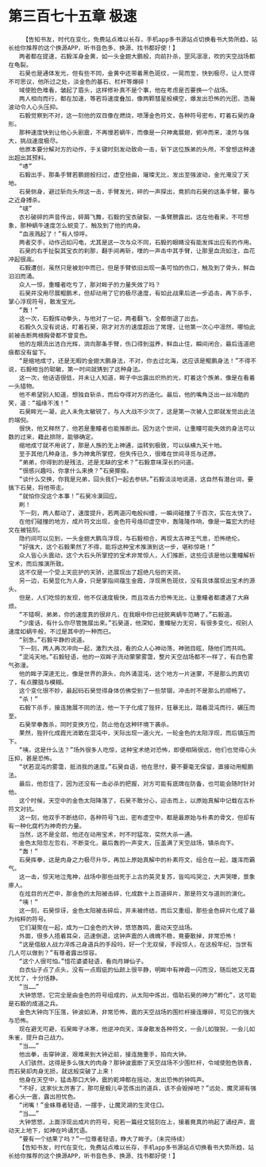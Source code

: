 # 第三百七十五章 极速
        【告知书友，时代在变化，免费站点难以长存，手机app多书源站点切换看书大势所趋，站长给你推荐的这个换源APP，听书音色多、换源、找书都好使！】
       两者都在提速，石毅浑身金黄，如一头金翅大鹏般，向前扑杀，罡风凛凛，吹的天空战场都在龟裂。
       石昊也是通体发光，但有些不同，金黄中还带着黑色斑纹，一晃而至，快到极尽，让人觉得不可思议，他所过之处，淡金色的基石、栏杆等爆碎！
       域使脸色难看，皱起了眉头，这样修补真不是个事，他在考虑是否要换一个战场。
       两人相向而行，都在加速，等若将速度叠加，像两颗彗星般横空，爆发出恐怖的光团，浩瀚波动令人心头压抑。
       石毅觉察到不对，这一刻他的双目像在燃烧，喷薄金色符文，各种符号密布，盯着石昊的身形。
       那种速度快到让他心头剧震，不再慢若蜗牛，而像是一只神禽展翅，俯冲而来，凌厉与强大，挑战速度极尽。
       他原本要分解对方的动作，于关键时刻发动致命一击，斩下这位族弟的头颅，不曾想这种速出超出其预料。
       “哧”
       石毅出手，那条手臂若鹏翅般扫过，虚空扭曲，璀璨无比，发出至强波动，金光淹没了天地。
       石昊侧身，避过斩向头颅这一击，手臂发光，砰的一声探出，竟抓向石昊的这条手臂，要与之近身搏杀。
       “啵”
       衣衫破碎的声音传出，碎屑飞舞，石毅的宝衣破裂，一条臂膀露出。这在他看来，不可想象，那种蜗牛速度怎么蜕变了，触及到了他的肉身。
       “血液溅起了！”有人惊呼。
       两者交手，动作迅如闪电，尤其是这一次与众不同，石毅的眼睛没有能发挥出应有的作用。
       石昊的右手扯裂其宝衣的刹那，翻手间再斩，噗的一声击中其手臂，让那里血流如注，血花冲起很高。
       石毅遭创，虽然只是被划中而已，但是手臂依旧出现一条可怕的伤口，触及到了骨头，鲜血汩汩而涌。
       众人一惊，重瞳者吃亏了，那对眸子的力量失效了吗？
       石昊并没用尽展鲲鹏术，但却动用了它的极尽速度，有如此战果后进一步追击，再下杀手，掌心浮现符号，散发宝光。
       “轰！”
       这一次，石毅挥动拳头，与他对了一记，两者翻飞，全都倒退了出去。
       石毅久久没有说话，盯着石昊，刚才对方的速度超出了常理，让他第一次心中凛然，哪怕此前被击断两根胸骨都不曾变色。
       他的左眼流出洁白光辉，淌向那条手臂，伤口得到滋养，鲜血止住，瞬间闭合，最后连道疤痕都没有留下。
       “是缩地成寸，还是无暇的金翅大鹏身法，不对，你去过北海，这应该是鲲鹏身法！”不得不说，石毅相当的聪敏，第一时间就猜到了这种身法。
       这一次，他话语很低，并未让人知道，眸子中出露出炽热的光，盯着这个族弟，像是在看着一头猎物。
       他不希望别人知道，想独自斩杀，而后夺得对方的造化。最后，他的嘴角泛出一丝冷酷的笑，道：“福缘不浅！”
       石昊眸光一凝，此人未免太敏锐了，与人大战不少次了，这是第一次被人立即就发觉出此法的端倪。
       很快，他又释然了，他若是重瞳者也能推断出。因为这个世间，让重瞳可能失效的身法可以数的过来，藉此排除，能够确定。
       缩地成寸就不用说了，那是人族的无上神通，运转到极致，可以纵横九天十地。
       至于其他几种身法，多为神禽所掌控，但失传已久，很难在世间寻觅与还原。
       “弟弟，你得到的是残法，还是无缺的宝术？”石毅意味深长的问道。
       “很感兴趣吗，你拿什么来换？”石昊揶揄。
       “谈什么交换，你我是兄弟，回头我们一起去参研。”石毅淡淡地说道，这自然有潜台词，要擒下石昊，将他带走。
       “就怕你没这个本事！”石昊冷漠回应。
       刷！
       下一刻，两人都动了，速度提升，若两道闪电般纠缠，一瞬间碰撞了千百次，实在太快了。
       在他们碰撞的地方，成片符文出现，金色符号烙印虚空中，轰隆隆作响，像是一篇宏大的经文在被铭刻。
       隐约间可以见到，一头金翅大鹏鸟浮现，与石毅相合，再现太古神王气息，恐怖绝伦。
       “好强大，这个石毅果然了不得，能将这种宝术推演到这一步，堪称惊艳！”
       众人皆心头震动，这个大石头所掌控的宝术非常惊人，人们推断，这些应该是他以重瞳解析宝术，而后推演所致。
       这不仅是一个受上天庇护的天骄，还展现出了超绝凡俗的天资。
       另一边，石昊显化为人身，只是掌指间蕴生金霞，浮现黑色斑纹，没有具体展现出宝术的源头。
       但是，人们吃惊的发现，他不仅速度极快，而且攻击力恐怖无比，让重瞳者都遭遇了大麻烦。
       “不错啊，弟弟，你的速度真的很非凡，在我眼中你已经脱离蜗牛范畴了。”石毅道。
       “少废话，有什么你尽管施展出来。”石昊道，他深知，重瞳秘力无穷，有很多变化，视别人速度如蜗牛般，不过是其中的一种而已。
       “别急。”石毅平静的说道。
       下一刻，两人再次冲向一起，激烈大战，看的众人心神动荡，神驰目眩，随他们而共鸣。
       “混沌天地。”石毅轻语，他的一双眸子流动蒙蒙雾霭，整片天空战场都不一样了，有白色雾气弥漫。
       他的眸子深邃无比，像是世界的源头，向外涌混沌，这个地方一片迷蒙，不是那么的真切了，有点朦胧与模糊。
       这个变化很不妙，最起码石昊觉得身体仿佛受到了一些禁锢，冲击时不是那么的顺畅了。
       “杀！”
       石毅下杀手，接连施展不同的法，他一下子化成了狴犴，狂暴无比，踏着混沌而行，碾压而至。
       石昊举拳轰杀，同时变换方位，防止他在这种环境下袭杀。
       果然，狴犴化成霞光消散在混沌中，天际出现一道火光，一轮金色的太阳浮现，而后镇压而下。
       “咦，这是什么法？”场外很多人吃惊，这种宝术绝对恐怖，即便相隔很远，他们也觉得心头压抑，甚是恐怖。
       “状若混沌的雾霭，抵消我的速度。”石昊自语，他在思忖，要不要毫无保留，直接动用鲲鹏法。
       最后，他忍住了，因为还没有一击必杀的把握，对方可能有底牌在防备，也可能会随时针对他。
       这个时候，天空中的金色太阳降落了，石昊不敢分心，迎击而上，以原始真解中记载在古朴符文对抗。
       这一刻，他双手不断结印，各种符号飞出，密布虚空中，都是最原始与朴素的骨文，但却有有一种化腐朽为神奇的力量。
       当然，这不是全部，他还在动用宝术，时不时猛攻，突然大杀一通。
       金色太阳忽左忽右，不断变化，最后轰的一声变大，压盖满了天空战场，镇杀向下。
       “轰！”
       石昊挥拳，这是肉身之力极尽升华，再加上原始真解中的朴素符文，组合在一起，雄浑而霸气。
       这一击，惊天地泣鬼神，战场中那些战死于上古的英灵复苏，皆呜呜哭泣，大声哭嚎，景象瘆人。
       在炫目的光芒中，那金色的太阳被击碎，化成数十上百道碎片，那是符文与道则的演化。
       “咦！”
       这一刻，石昊惊讶，金色太阳被击碎后，并未被终结，而后又重组，那些金色碎片化成了最为纯粹的符号。
       它们凝聚在一起，成为一口金色的大钟，悠悠轰鸣，震动天空战场。
       外面，很多人捂着耳朵，迅速倒退，这钟声震的人魂魄不稳，竟要散掉，非常恐怖！
       “这是借敌人战力淬炼己身道兵的手段吗，好一个无双侯，手段惊人，在这般年纪，当世有几人可以做到？”有尊者露出惊容。
       “这个人很可怕。”惜花婆婆轻语，看向月婵仙子。
       白衣仙子点了点头，没有一点瑕疵的仙颜上很平静，明眸中有神霞一闪而没，随后她又无喜无忧了，十分恬静。
       “当……”
       大钟悠悠，它完全是由金色的符号组成的，从太阳中炼出，借助石昊的神力“孵化”，这可能是石毅的成道之兵。
       金色大钟向下压落，钟波如涛，非常恐怖，震的天空战场的围栏杆接连爆碎，可见它的强大与恐怖。
       现在避无可避，石昊眸子冰寒，他逆冲向天，浑身散发各种符文，一会儿如狻猊，一会儿如朱雀，提升自己战力。
       “当……”
       他出拳，击穿钟波，艰难来到大钟近前，接连施重手，拍向大钟。
       人们骇然，这得是多么强大的肉身？那钟波震断了天空战场不少围栏杆，令域使脸色铁青，而石昊却肉身无损，就这般突破了上来！
       他身在天空中，猛击那口大钟，震的乾坤都在摇动，发出恐怖的钟鸣声。
       “不好，这家伙太厉害了，那可是毅儿辛苦炼出的道兵，该不会毁掉吧？”远处，魔灵湖有强者心头一震，露出担忧色。
       “闭嘴！”金蛛尊者轻语，一摆手，让魔灵湖的生灵住口。
       “当……”
       大钟悠悠，上面浮现出成片的符号，宛若一篇经文铭刻在上，接着竟真的响起了诵经声，震动天上地下，如神在吟诵咒语。
       “要有一个结果了吗？”一位尊者轻语，睁大了眸子。（未完待续）
       【告知书友，时代在变化，免费站点难以长存，手机app多书源站点切换看书大势所趋，站长给你推荐的这个换源APP，听书音色多、换源、找书都好使！】